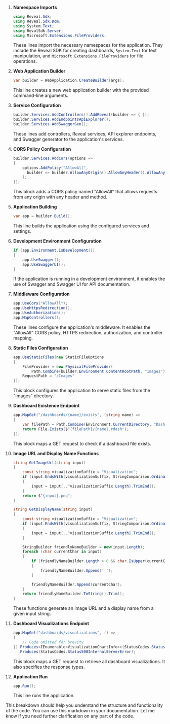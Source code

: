
1. **Namespace Imports**
   ```csharp
   using Reveal.Sdk;
   using Reveal.Sdk.Dom;
   using System.Text;
   using RevalSdk.Server;
   using Microsoft.Extensions.FileProviders;
   ```
   These lines import the necessary namespaces for the application. They include the Reveal SDK for creating dashboards, `System.Text` for text manipulation, and `Microsoft.Extensions.FileProviders` for file operations.

2. **Web Application Builder**
   ```csharp
   var builder = WebApplication.CreateBuilder(args);
   ```
   This line creates a new web application builder with the provided command-line arguments.

3. **Service Configuration**
   ```csharp
   builder.Services.AddControllers().AddReveal(builder => { });
   builder.Services.AddEndpointsApiExplorer();
   builder.Services.AddSwaggerGen();
   ```
   These lines add controllers, Reveal services, API explorer endpoints, and Swagger generator to the application's services.

4. **CORS Policy Configuration**
   ```csharp
   builder.Services.AddCors(options =>
   {
       options.AddPolicy("AllowAll",
         builder => builder.AllowAnyOrigin().AllowAnyHeader().AllowAnyMethod()
       );
   });
   ```
   This block adds a CORS policy named "AllowAll" that allows requests from any origin with any header and method.

5. **Application Building**
   ```csharp
   var app = builder.Build();
   ```
   This line builds the application using the configured services and settings.

6. **Development Environment Configuration**
   ```csharp
   if (app.Environment.IsDevelopment())
   {
       app.UseSwagger();
       app.UseSwaggerUI();
   }
   ```
   If the application is running in a development environment, it enables the use of Swagger and Swagger UI for API documentation.

7. **Middleware Configuration**
   ```csharp
   app.UseCors("AllowAll");
   app.UseHttpsRedirection();
   app.UseAuthorization();
   app.MapControllers();
   ```
   These lines configure the application's middleware. It enables the "AllowAll" CORS policy, HTTPS redirection, authorization, and controller mapping.

8. **Static Files Configuration**
   ```csharp
   app.UseStaticFiles(new StaticFileOptions
   {
       FileProvider = new PhysicalFileProvider(
           Path.Combine(builder.Environment.ContentRootPath, "Images")),
       RequestPath = "/Images"
   });
   ```
   This block configures the application to serve static files from the "Images" directory.

9. **Dashboard Existence Endpoint**
   ```csharp
   app.MapGet("/dashboards/{name}/exists", (string name) =>
   {
       var filePath = Path.Combine(Environment.CurrentDirectory, "Dashboards");
       return File.Exists($"{filePath}/{name}.rdash");
   });
   ```
   This block maps a GET request to check if a dashboard file exists.

10. **Image URL and Display Name Functions**
    ```csharp
    string GetImageUrl(string input)
    {
        const string visualizationSuffix = "Visualization";
        if (input.EndsWith(visualizationSuffix, StringComparison.OrdinalIgnoreCase))
        {
            input = input[..^visualizationSuffix.Length].TrimEnd();
        }
        return $"{input}.png";
    }

    string GetDisplayName(string input)
    {
        const string visualizationSuffix = "Visualization";
        if (input.EndsWith(visualizationSuffix, StringComparison.OrdinalIgnoreCase))
        {
            input = input[..^visualizationSuffix.Length].TrimEnd();
        }

        StringBuilder friendlyNameBuilder = new(input.Length);
        foreach (char currentChar in input)
        {
            if (friendlyNameBuilder.Length > 0 && char.IsUpper(currentChar))
            {
                friendlyNameBuilder.Append(' ');
            }

            friendlyNameBuilder.Append(currentChar);
        }
        return friendlyNameBuilder.ToString().Trim();
    }
    ```
    These functions generate an image URL and a display name from a given input string.

11. **Dashboard Visualizations Endpoint**
    ```csharp
    app.MapGet("dashboards/visualizations", () =>
    {
        // Code omitted for brevity
    }).Produces<IEnumerable<VisualizationChartInfo>>(StatusCodes.Status200OK)
      .Produces(StatusCodes.Status500InternalServerError);
    ```
    This block maps a GET request to retrieve all dashboard visualizations. It also specifies the response types.

12. **Application Run**
    ```csharp
    app.Run();
    ```
    This line runs the application.

This breakdown should help you understand the structure and functionality of the code. You can use this markdown in your documentation. Let me know if you need further clarification on any part of the code.
